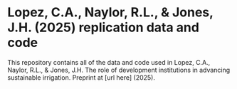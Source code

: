 # Lopez, C.A., Naylor, R.L., & Jones, J.H. (2025) replication data and code
This repository contains all of the data and code used in Lopez, C.A., Naylor, R.L., & Jones, J.H. The role of development institutions in advancing sustainable irrigation. Preprint at [url here] (2025).
